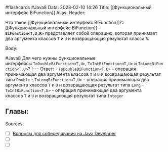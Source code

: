 #flashcards #Java8 
Data: 2023-02-10 14:26
Title: [[Функциональный интерфейс BiFunction]]
Alias:
Header:

Что такое [[Функциональный интерфейс BiFunction]]?::[[Функциональный интерфейс BiFunction]] – **`BiFunction<T,U,R>`** представляет собой операцию, которая принимает два аргумента классов `T` и `U` и возвращающая результат класса `R`. 
<!--SR:!2023-03-14,3,250-->



Body:



#Java8 
Для чего нужны функциональные интерфейсы `ToDoubleBiFunction<T,U>`, `ToIntBiFunction<T,U>` и `ToLongBiFunction<T,U>`?
!---
Ответ:
	- `ToDoubleBiFunction<T,U>` - операция принимающая два аргумента классов `T` и `U` и возвращающая результат типа `Double`
	-   `ToLongBiFunction<T,U>` - операция принимающая два аргумента классов `T` и `U` и возвращающая результат типа `Long`
	-   `ToIntBiFunction<T,U>` - операция принимающая два аргумента классов `T` и `U` и возвращающая результат типа `Integer`
<!--SR:!2023-03-11,3,150-->



Главы:
-


Sources:
- [ ] [Вопросы для собеседования на Java Developer](https://github.com/enhorse/java-interview/blob/master/README.md#%D0%9E%D0%9E%D0%9F)
- [ ] []()
- [ ] []()

